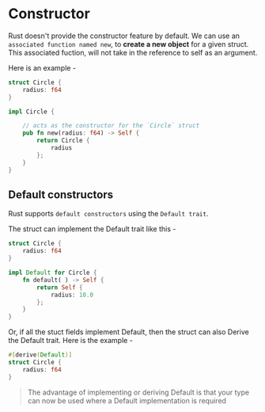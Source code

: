 # Constructor

Rust doesn't provide the constructor feature by default. We can use an `associated function named new`, to **create a new object** for a given struct. This associated fuction, will not take in the reference to self as an argument.

Here is an example -
```rust
struct Circle {
    radius: f64
}

impl Circle {

    // acts as the constructor for the `Circle` struct
    pub fn new(radius: f64) -> Self {
        return Circle {
            radius
        };
    }
}
```

## Default constructors
Rust supports `default constructors` using the `Default trait`.

The struct can implement the Default trait like this -
```rust
struct Circle {
    radius: f64
}

impl Default for Circle {
    fn default( ) -> Self {
        return Self {
            radius: 10.0
        };
    }
}
```

Or, if all the stuct fields implement Default, then the struct can also Derive the Default trait.
Here is the example -
```rust
#[derive(Default)]
struct Circle {
    radius: f64
}
```

> The advantage of implementing or deriving Default is that your type can now be used where a Default implementation is required